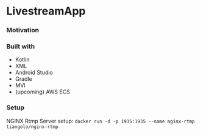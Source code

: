 # LivestreamApp

### Motivation

### Built with
* Kotlin
* XML
* Android Studio
* Gradle
* MVI
* (upcoming) AWS ECS

### Setup

NGINX Rtmp Server setup:
  `docker run -d -p 1935:1935 --name nginx-rtmp tiangolo/nginx-rtmp`
